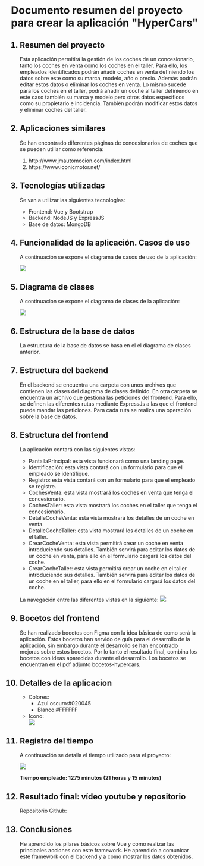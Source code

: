 <h1>Documento resumen del proyecto para crear la aplicación "HyperCars"</h1>

<ol>
<h2><li>Resumen del proyecto</li></h2>
<p>Esta aplicación permitirá la gestión de los coches de un concesionario, tanto los coches en venta como los coches en el taller. Para ello, los empleados identificados podrán añadir coches en venta definiendo los datos sobre este como su marca, modelo, año o precio. Además podrán editar estos datos o eliminar los coches en venta. Lo mismo sucede para los coches en el taller, podrá añadir un coche al taller definiendo en este caso también su marca y modelo pero otros datos específicos como su propietario e incidencia. También podrán modificar estos datos y eliminar coches del taller.</p>




<h2><li>Aplicaciones similares</li></h2>
<p>Se han encontrado diferentes páginas de concesionarios de coches que se pueden utiliar como referencia:</p>
<ol>
  <li>http://www.jmautomocion.com/index.html</li>
  <li>https://www.iconicmotor.net/</li>

</ol>




<h2><li>Tecnologías utilizadas</li></h2>
<p>Se van a utilizar las siguientes tecnologías:</p>
<ul>
<li>Frontend: Vue y Bootstrap</li>
<li>Backend: NodeJS y ExpressJS</li>
<li>Base de datos: MongoDB</li>
</ul>



<h2><li>Funcionalidad de la aplicación. Casos de uso</li></h2>
<p>A continuación se expone el diagrama de casos de uso de la aplicación:</p>

<img src="./diagramas/casosuso.svg">



<h2><li>Diagrama de clases</li></h2>
<p>A continuacion se expone el diagrama de clases de la aplicación:</p>

<img src="./diagramas/clases.svg">


<h2><li>Estructura de la base de datos</li></h2>
<p>La estructura de la base de datos se basa en el el diagrama de clases anterior.</p>






<h2><li>Estructura del backend</li></h2>

<p>En el backend se encuentra una carpeta con unos archivos que contienen las clases del diagrama de clases definido. En otra carpeta se encuentra un archivo que gestiona las peticiones del frontend. Para ello, se definen las diferentes rutas mediante ExpressJs a las que el frontend puede mandar las peticiones. Para cada ruta se realiza una operación sobre la base de datos.</p>






<h2><li>Estructura del frontend</li></h2>
La aplicación contará con las siguientes vistas:
<ul>
<li>PantallaPrincipal: esta vista funcionará como una landing page.</li>
<li>Identificación: esta vista contará con un formulario para que el empleado se identifique.</li>
<li>Registro: esta vista contará con un formulario para que el empleado se registre. </li>
<li>CochesVenta: esta vista mostrará los coches en venta que tenga el concesionario.</li>
<li>CochesTaller: esta vista mostrará los coches en el taller que tenga el concesionario.</li>
<li>DetalleCocheVenta: esta vista mostrará los detalles de un coche en venta.</li>
<li>DetalleCocheTaller: esta vista mostrará los detalles de un coche en el taller.</li>
<li>CrearCocheVenta: esta vista permitirá crear un coche en venta introduciendo sus detalles. También servirá para editar los datos de un coche en venta, para ello en el formulario cargará los datos del coche.</li>
<li>CrearCocheTaller: esta vista permitirá crear un coche en el taller introduciendo sus detalles. También servirá para editar los datos de un coche en el taller, para ello en el formulario cargará los datos del coche.</li>







</ul>


La navegación entre las diferentes vistas en la siguiente:
<img src="./diagramas//navegacion.svg">



<h2><li>Bocetos del frontend</li></h2>
Se han realizado bocetos con Figma con la idea básica de como será la aplicación. Estos bocetos han servido de guía para el desarrollo de la aplicación, sin embargo durante el desarrollo se han encontrado mejoras sobre estos bocetos. Por lo tanto el resultado final, combina los bocetos con ideas aparecidas durante el desarrollo. Los bocetos se encuentran en el pdf adjunto bocetos-hypercars.



<h2><li>Detalles de la aplicacion</li></h2>
<ul>

<li>Colores:
<ul>
<li>Azul oscuro:#020045</li>
<li>Blanco:#FFFFFF</li>
</ul>
</li>
<li>Icono:</li>
<img src="./diagramas/icono.png">
</ul>
<h2><li>Registro del tiempo</li></h2>
<p>A continuación se detalla el tiempo utilizado para el proyecto: </p>
<img src="./diagramas/tabla.jpg">

<p><strong>Tiempo empleado: 1275 minutos (21 horas y 15 minutos)</strong></p>



<h2><li>Resultado final: vídeo youtube y repositorio</li></h2>
Repositorio Github:


<h2><li>Conclusiones</li></h2>
He aprendido los pilares básicos sobre Vue y como realizar las principales acciones con este framework. He aprendido a comunicar este framework con el backend y a como mostrar los datos obtenidos.


</ol>